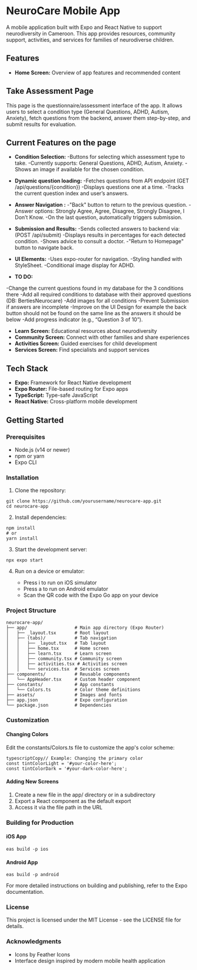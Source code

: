 # NeuroCare Mobile App

A mobile application built with Expo and React Native to support neurodiversity in Cameroon. This app provides resources, community support, activities, and services for families of neurodiverse children.

## Features

- **Home Screen:** Overview of app features and recommended content

## Take Assessment Page 

This page is the questionnaire/assessment interface of the app.
It allows users to select a condition type (General Questions, ADHD, Autism, Anxiety), fetch questions from the backend, answer them step-by-step, and submit results for evaluation. 

## Current Features on the page
- **Condition Selection:** 
-Buttons for selecting which assessment type to take.
-Currently supports: General Questions, ADHD, Autism, Anxiety.
-Shows an image if available for the chosen condition.

- **Dynamic question loading:**
-Fetches questions from API endpoint (GET /api/questions/{condition})
-Displays questions one at a time.
-Tracks the current question index and user’s answers.

- **Answer Navigation :**
-"Back" button to return to the previous question.
-Answer options: Strongly Agree, Agree, Disagree, Strongly Disagree, I Don’t Know.
-On the last question, automatically triggers submission.

- **Submission and Results:**
-Sends collected answers to backend via:(POST /api/submit)
-Displays results in percentages for each detected condition.
-Shows advice to consult a doctor.
-"Return to Homepage" button to navigate back.

- **UI Elements:**
-Uses expo-router for navigation.
-Styling handled with StyleSheet.
-Conditional image display for ADHD.

- **TO DO:**

-Change the current questions found in my database for the 3 conditions there
-Add all required conditions to database with their approved questions (DB: BertiesNeurocare)
-Add images for all conditions
-Prevent Submission if answers are incomplete
-Improve on the UI Design for example the back button should not be found on the same line as the answers it should be below
-Add progress indicator (e.g., “Question 3 of 10”).


- **Learn Screen:** Educational resources about neurodiversity
- **Community Screen:** Connect with other families and share experiences
- **Activities Screen:** Guided exercises for child development
- **Services Screen:** Find specialists and support services

## Tech Stack

- **Expo:** Framework for React Native development
- **Expo Router:** File-based routing for Expo apps
- **TypeScript:** Type-safe JavaScript
- **React Native:** Cross-platform mobile development

## Getting Started

### Prerequisites

- Node.js (v14 or newer)
- npm or yarn
- Expo CLI

### Installation

1. Clone the repository:

```
git clone https://github.com/yourusername/neurocare-app.git
cd neurocare-app
```
2. Install dependencies:

```
npm install
# or
yarn install
```

3. Start the development server:

```
npx expo start
```

4. Run on a device or emulator:

    - Press i to run on iOS simulator
    - Press a to run on Android emulator
    - Scan the QR code with the Expo Go app on your device

### Project Structure

```
neurocare-app/
├── app/                  # Main app directory (Expo Router)
│   ├── _layout.tsx       # Root layout
│   ├── (tabs)/           # Tab navigation
│   │   ├── _layout.tsx   # Tab layout
│   │   ├── home.tsx      # Home screen
│   │   ├── learn.tsx     # Learn screen
│   │   ├── community.tsx # Community screen
│   │   ├── activities.tsx # Activities screen
│   │   └── services.tsx  # Services screen
├── components/           # Reusable components
│   └── AppHeader.tsx     # Custom header component
├── constants/            # App constants
│   └── Colors.ts         # Color theme definitions
├── assets/               # Images and fonts
├── app.json              # Expo configuration
└── package.json          # Dependencies
```

### Customization
#### Changing Colors

Edit the constants/Colors.ts file to customize the app's color scheme:

```
typescriptCopy// Example: Changing the primary color
const tintColorLight = '#your-color-here';
const tintColorDark = '#your-dark-color-here';
```

#### Adding New Screens

1. Create a new file in the app/ directory or in a subdirectory
2. Export a React component as the default export
3. Access it via the file path in the URL

### Building for Production

#### iOS App

```
eas build -p ios
```

#### Android App

```
eas build -p android
```

For more detailed instructions on building and publishing, refer to the Expo documentation.

### License
This project is licensed under the MIT License - see the LICENSE file for details.

### Acknowledgments

- Icons by Feather Icons
- Interface design inspired by modern mobile health application
